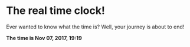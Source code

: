 # The real time clock!

Ever wanted to know what the time is? Well, your journey is about to end!

**The time is Nov 07, 2017, 19:19**